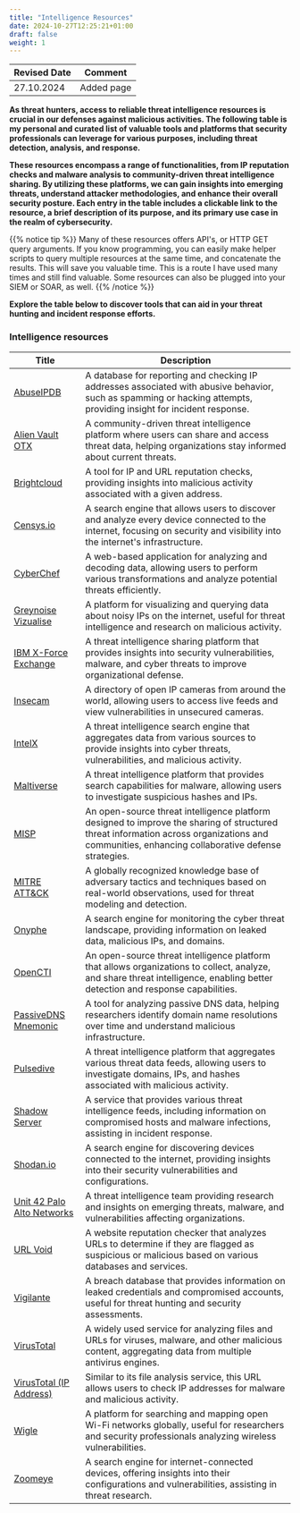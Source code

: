 ```yaml
---
title: "Intelligence Resources"
date: 2024-10-27T12:25:21+01:00
draft: false
weight: 1
---
```


| Revised Date | Comment |
| ------------ | ------- |
| 27.10.2024   | Added page | 

**As threat hunters, access to reliable threat intelligence resources is crucial in our defenses against malicious activities. The following table is my personal and curated list of valuable tools and platforms that security professionals can leverage for various purposes, including threat detection, analysis, and response.**

**These resources encompass a range of functionalities, from IP reputation checks and malware analysis to community-driven threat intelligence sharing. By utilizing these platforms, we can gain insights into emerging threats, understand attacker methodologies, and enhance their overall security posture. Each entry in the table includes a clickable link to the resource, a brief description of its purpose, and its primary use case in the realm of cybersecurity.**

{{% notice tip %}}
Many of these resources offers API's, or HTTP GET query arguments. If you know programming, you can easily make helper scripts to query multiple resources at the same time, and concatenate the results. This will save you valuable time. This is a route I have used many times and still find valuable. Some resources can also be plugged into your SIEM or SOAR, as well.
{{% /notice %}}

**Explore the table below to discover tools that can aid in your threat hunting and incident response efforts.**

### Intelligence resources

| **Title** | **Description** |
| --------- | --------------- |
| [AbuseIPDB](https://www.abuseipdb.com) | A database for reporting and checking IP addresses associated with abusive behavior, such as spamming or hacking attempts, providing insight for incident response. |
| [Alien Vault OTX](https://otx.alienvault.com/) | A community-driven threat intelligence platform where users can share and access threat data, helping organizations stay informed about current threats. |
| [Brightcloud](https://www.brightcloud.com/tools/url-ip-lookup.php) | A tool for IP and URL reputation checks, providing insights into malicious activity associated with a given address. |
| [Censys.io](https://censys.io) | A search engine that allows users to discover and analyze every device connected to the internet, focusing on security and visibility into the internet's infrastructure. |
| [CyberChef](https://gchq.github.io/CyberChef/) | A web-based application for analyzing and decoding data, allowing users to perform various transformations and analyze potential threats efficiently. |
| [Greynoise Vizualise](https://viz.greynoise.io/) | A platform for visualizing and querying data about noisy IPs on the internet, useful for threat intelligence and research on malicious activity. |
| [IBM X-Force Exchange](https://exchange.xforce.ibmcloud.com/) | A threat intelligence sharing platform that provides insights into security vulnerabilities, malware, and cyber threats to improve organizational defense. |
| [Insecam](http://insecam.org/) | A directory of open IP cameras from around the world, allowing users to access live feeds and view vulnerabilities in unsecured cameras. |
| [IntelX](https://intelx.io/) | A threat intelligence search engine that aggregates data from various sources to provide insights into cyber threats, vulnerabilities, and malicious activity. |
| [Maltiverse](https://www.maltiverse.com/) | A threat intelligence platform that provides search capabilities for malware, allowing users to investigate suspicious hashes and IPs. |
| [MISP](https://www.misp-project.org/) | An open-source threat intelligence platform designed to improve the sharing of structured threat information across organizations and communities, enhancing collaborative defense strategies. |
| [MITRE ATT&CK](https://attack.mitre.org) | A globally recognized knowledge base of adversary tactics and techniques based on real-world observations, used for threat modeling and detection. |
| [Onyphe](https://www.onyphe.io/) | A search engine for monitoring the cyber threat landscape, providing information on leaked data, malicious IPs, and domains. |
| [OpenCTI](https://www.opencti.io/) | An open-source threat intelligence platform that allows organizations to collect, analyze, and share threat intelligence, enabling better detection and response capabilities. |
| [PassiveDNS Mnemonic](https://passivedns.mnemonic.no/) | A tool for analyzing passive DNS data, helping researchers identify domain name resolutions over time and understand malicious infrastructure. |
| [Pulsedive](https://pulsedive.com) | A threat intelligence platform that aggregates various threat data feeds, allowing users to investigate domains, IPs, and hashes associated with malicious activity. |
| [Shadow Server](https://www.shadowserver.org/wiki/) | A service that provides various threat intelligence feeds, including information on compromised hosts and malware infections, assisting in incident response. |
| [Shodan.io](https://www.shodan.io/) | A search engine for discovering devices connected to the internet, providing insights into their security vulnerabilities and configurations. |
| [Unit 42 Palo Alto Networks](https://unit42.paloaltonetworks.com/category/threat-research/) | A threat intelligence team providing research and insights on emerging threats, malware, and vulnerabilities affecting organizations. |
| [URL Void](https://www.urlvoid.com) | A website reputation checker that analyzes URLs to determine if they are flagged as suspicious or malicious based on various databases and services. |
| [Vigilante](https://vigilante.pw/) | A breach database that provides information on leaked credentials and compromised accounts, useful for threat hunting and security assessments. |
| [VirusTotal](https://www.virustotal.com/#/home/upload) | A widely used service for analyzing files and URLs for viruses, malware, and other malicious content, aggregating data from multiple antivirus engines. |
| [VirusTotal (IP Address)](https://www.virustotal.com/) | Similar to its file analysis service, this URL allows users to check IP addresses for malware and malicious activity. |
| [Wigle](https://wigle.net/) | A platform for searching and mapping open Wi-Fi networks globally, useful for researchers and security professionals analyzing wireless vulnerabilities. |
| [Zoomeye](https://www.zoomeye.org/) | A search engine for internet-connected devices, offering insights into their configurations and vulnerabilities, assisting in threat research. |